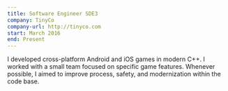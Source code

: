 ```yaml
---
title: Software Engineer SDE3
company: TinyCo
company-url: http://tinyco.com
start: March 2016
end: Present
---
```


I developed cross-platform Android and iOS games in modern C++. I worked with a
small team focused on specific game features. Whenever possible, I aimed to
improve process, safety, and modernization within the code base.
